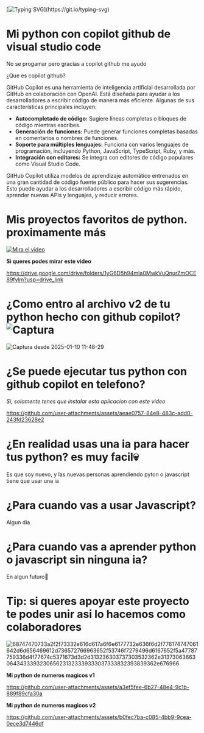 [![Typing SVG](https://readme-typing-svg.demolab.com?font=Ubuntu&weight=900&size=50&pause=1000&color=F7046C&background=FF741600&center=true&width=435&lines=%C2%A1Bienvenido+a+mi+proyecto+de+python!)](https://git.io/typing-svg)


# Mi python con copilot github de visual studio code
 No se progamar pero gracias a copilot github me ayudo

¿Que es copilot github?
 
 GitHub Copilot es una herramienta de inteligencia artificial desarrollada por GitHub en colaboración con OpenAI. Está diseñada para ayudar a los desarrolladores a escribir código de manera más eficiente. Algunas de sus características principales incluyen:

- **Autocompletado de código:** Sugiere líneas completas o bloques de código mientras escribes.
- **Generación de funciones:** Puede generar funciones completas basadas en comentarios o nombres de funciones.
- **Soporte para múltiples lenguajes:** Funciona con varios lenguajes de programación, incluyendo Python, JavaScript, TypeScript, Ruby, y más.
- **Integración con editores:** Se integra con editores de código populares como Visual Studio Code.

GitHub Copilot utiliza modelos de aprendizaje automático entrenados en una gran cantidad de código fuente público para hacer sus sugerencias. Esto puede ayudar a los desarrolladores a escribir código más rápido, aprender nuevas APIs y lenguajes, y reducir errores.

# Mis proyectos favoritos de python. proximamente más
[![Mira el video](https://img.youtube.com/vi/O_pxfeMYEkA/maxresdefault.jpg)](https://www.youtube.com/watch?v=O_pxfeMYEkA)


**Si queres podes mirar este video**

https://drive.google.com/drive/folders/1yG6D5h94mIa0MwkVuQnurZmOCE89fylm?usp=drive_link

# ¿Como entro al archivo v2 de tu python hecho con github copilot? ![Captura](https://github.com/user-attachments/assets/639a5d77-14ec-4bb7-866d-e84a3b91cdde)

![Captura desde 2025-01-10 11-48-29](https://github.com/user-attachments/assets/1bdefe20-ce7d-4d24-84da-e4992a69a109)

# ¿Se puede ejecutar tus python con github copilot en telefono?

*Si, solamente tenes que instalar esta aplicacion con este video*

https://github.com/user-attachments/assets/aeae0757-84e8-483c-add0-243fd23628e2

# ¿En realidad usas una ia para hacer tus python? es muy facil💀

Es que soy nuevo, y las nuevas personas aprendiendo pyton o javascript tiene que usar una ia

# ¿Para cuando vas a usar Javascript?

Algun dia

# ¿Para cuando vas a aprender python o javascript sin ninguna ia?

En algun futuro🙂

# Tip: si queres apoyar este proyecto te podes unir asi lo hacemos como colaboradores

![68747470733a2f2f73332e616d617a6f6e6177732e636f6d2f776174747061642d6d656469612d736572766963652f53746f7279496d6167652f5a47787759336d4f77674c5371673d3d2d313236303737303532362e313730636630643433393230656231323339333037333832393839362e676966](https://github.com/user-attachments/assets/2303857f-d078-4c6c-b7dc-6be58a9c2bf6)

**Mi python de numeros magicos v1**



https://github.com/user-attachments/assets/a3ef5fee-6b27-48e4-9c1b-889f89cfa30a

**Mi python de numeros magicos v2**

https://github.com/user-attachments/assets/b0fec7ba-c085-4bb9-9cea-0ece3d7446df
